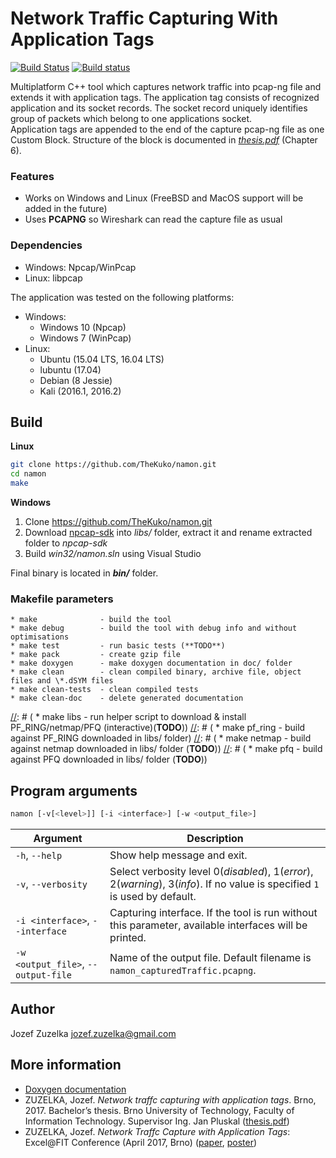 Network Traffic Capturing With Application Tags
===
[![Build Status](https://travis-ci.org/TheKuko/namon.svg?branch=master)](https://travis-ci.org/TheKuko/namon)
[![Build status](https://ci.appveyor.com/api/projects/status/gow7petki0obew78?svg=true)](https://ci.appveyor.com/project/TheKuko/namon)


Multiplatform C++ tool which captures network traffic into pcap-ng file and extends it with application tags. 
The application tag consists of recognized application and its socket records. The socket record uniquely identifies group of packets which belong to one applications socket.  
Application tags are appended to the end of the capture pcap-ng file as one Custom Block. Structure of the block is documented in *[thesis.pdf](https://thekuko.github.io/BP/docs/thesis.pdf)* (Chapter 6).

### Features ###
- Works on Windows and Linux (FreeBSD and MacOS support will be added in the future)
- Uses **PCAPNG** so Wireshark can read the capture file as usual

### Dependencies ###
- Windows: Npcap/WinPcap
- Linux: libpcap

The application was tested on the following platforms:
- Windows:
    - Windows 10 (Npcap)
    - Windows 7 (WinPcap)
- Linux:
    - Ubuntu (15.04 LTS, 16.04 LTS)
    - lubuntu (17.04)
    - Debian (8 Jessie)
    - Kali (2016.1, 2016.2)

## Build
**Linux**    
```bash
git clone https://github.com/TheKuko/namon.git
cd namon
make
```

**Windows**
1. Clone https://github.com/TheKuko/namon.git
2. Download [npcap-sdk](https://nmap.org/npcap/) into _libs/_ folder, extract it and rename extracted folder to *npcap-sdk*
3. Build *win32/namon.sln* using Visual Studio

Final binary is located in **_bin/_** folder.

### Makefile parameters

    * make              - build the tool
    * make debug        - build the tool with debug info and without optimisations
    * make test         - run basic tests (**TODO**)
    * make pack         - create gzip file
    * make doxygen      - make doxygen documentation in doc/ folder
    * make clean        - clean compiled binary, archive file, object files and \*.dSYM files
    * make clean-tests  - clean compiled tests
    * make clean-doc    - delete generated documentation

[//]: #  (    * make clean-all    - clean, clean-tests, clean-doc)
[//]: #  (    * make libs         - run helper script to download & install PF_RING/netmap/PFQ (interactive)(**TODO**))
[//]: #  (    * make pf_ring      - build against PF_RING downloaded in libs/ folder)
[//]: #  (    * make netmap       - build against netmap downloaded in libs/ folder (**TODO**))
[//]: #  (    * make pfq          - build against PFQ downloaded in libs/ folder (**TODO**))

## Program arguments
```bash
namon [-v[<level>]] [-i <interface>] [-w <output_file>]
```

|Argument                                |Description                                                                                                                    |
|----------------------------------------|-------------------------------------------------------------------------------------------------------------------------------|
|`-h`, `--help`                          |Show help message and exit.                                                                                                    |
|`-v`, `--verbosity`                     |Select verbosity level 0(_disabled_), 1(_error_), 2(_warning_), 3(_info_). If no value is specified `1` is used by default.    |
|`-i <interface>`, `--interface`         |Capturing interface. If the tool is run without this parameter, available interfaces will be printed.                          |
|`-w <output_file>`, `--output-file`     |Name of the output file. Default filename is `namon_capturedTraffic.pcapng`.                                                    |

## Author
Jozef Zuzelka <jozef.zuzelka@gmail.com>

## More information

* [Doxygen documentation](https://thekuko.github.io/BP/docs/html/index.xhtml)
* ZUZELKA, Jozef. *Network traffc capturing with application tags*. Brno, 2017. Bachelor’s thesis. Brno University of Technology, Faculty of Information Technology. Supervisor Ing. Jan Pluskal ([thesis.pdf](https://thekuko.github.io/BP/docs/thesis.pdf))
* ZUZELKA, Jozef. _Network Traffc Capture with Application Tags_: Excel@FIT Conference (April 2017, Brno) ([paper](https://thekuko.github.io/BP/docs/clanek.pdf), [poster](https://thekuko.github.io/BP/docs/poster.pdf))
